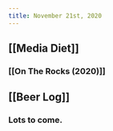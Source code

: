 ```yaml
---
title: November 21st, 2020
---
```


## [[Media Diet]]
### [[On The Rocks (2020)]]

## [[Beer Log]]
### Lots to come.
